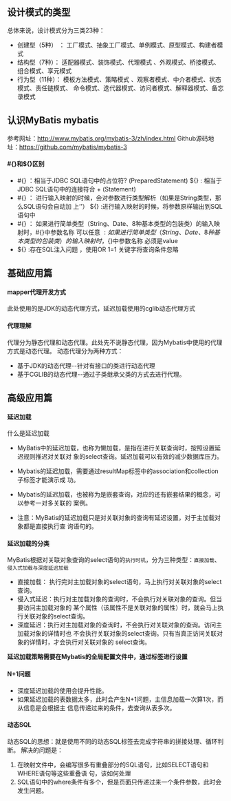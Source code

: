 ## 设计模式的类型 
总体来说，设计模式分为三类23种：
- 创建型（5种） ： 工厂模式、抽象工厂模式、单例模式、原型模式、构建者模式 
- 结构型（7种）： 适配器模式、装饰模式、代理模式 、外观模式、桥接模式、组合模式、享元模式 
- 行为型（11种）： 模板方法模式、策略模式 、观察者模式、中介者模式、状态模式、责任链模式、 命令模式、迭代器模式、访问者模式、解释器模式、备忘录模式

## 认识MyBatis mybatis

参考网址：http://www.mybatis.org/mybatis-3/zh/index.html 
Github源码地址：https://github.com/mybatis/mybatis-3

#### \#{}和${}区别

- \#{} ：相当于JDBC SQL语句中的占位符? (PreparedStatement) ${} : 相当于JDBC SQL语句中的连接符合 + (Statement)
- \#{} ： 进行输入映射的时候，会对参数进行类型解析（如果是String类型，那么SQL语句会自动加 上’’） ${} :进行输入映射的时候，将参数原样输出到SQL语句中
- \#{} ： 如果进行简单类型（String、Date、8种基本类型的包装类）的输入映射时，#{}中参数名称 可以任意 ${} : 如果进行简单类型（String、Date、8种基本类型的包装类）的输入映射时，${}中参数名称 必须是value
- ${} :存在SQL注入问题 ，使用OR 1=1 关键字将查询条件忽略

## 基础应用篇

#### mapper代理开发方式

此处使用的是JDK的动态代理方式，延迟加载使用的cglib动态代理方式

#### 代理理解 

代理分为静态代理和动态代理。此处先不说静态代理，因为Mybatis中使用的代理方式是动态代理。 
动态代理分为两种方式： 
- 基于JDK的动态代理--针对有接口的类进行动态代理 
- 基于CGLIB的动态代理--通过子类继承父类的方式去进行代理。

## 高级应用篇

#### 延迟加载 

什么是延迟加载 

- MyBatis中的延迟加载，也称为懒加载，是指在进行关联查询时，按照设置延迟规则推迟对关联对 象的select查询。延迟加载可以有效的减少数据库压力。 

- Mybatis的延迟加载，需要通过resultMap标签中的association和collection子标签才能演示成 功。 

- Mybatis的延迟加载，也被称为是嵌套查询，对应的还有嵌套结果的概念，可以参考一对多关联的 案例。 

- 注意：MyBatis的延迟加载只是对关联对象的查询有延迟设置，对于主加载对象都是直接执行查 询语句的。 

#### 延迟加载的分类 
MyBatis根据对关联对象查询的select语句的`执行时机`，分为三种类型：`直接加载`、`侵入式加载与深度延迟加载` 
- 直接加载： 执行完对主加载对象的select语句，马上执行对关联对象的select查询。 
- 侵入式延迟：执行对主加载对象的查询时，不会执行对关联对象的查询。但当要访问主加载对象的 某个属性（该属性不是关联对象的属性）时，就会马上执行关联对象的select查询。 
- 深度延迟：执行对主加载对象的查询时，不会执行对关联对象的查询。访问主加载对象的详情时也 不会执行关联对象的select查询。只有当真正访问关联对象的详情时，才会执行对关联对象的 select查询。

**延迟加载策略需要在Mybatis的全局配置文件中，通过标签进行设置**

#### N+1问题
- 深度延迟加载的使用会提升性能。
- 如果延迟加载的表数据太多，此时会产生N+1问题，主信息加载一次算1次，而从信息是会根据主
信息传递过来的条件，去查询从表多次。

#### 动态SQL
动态SQL的思想：就是使用不同的动态SQL标签去完成字符串的拼接处理、循环判断。
解决的问题是：
1.  在映射文件中，会编写很多有重叠部分的SQL语句，比如SELECT语句和WHERE语句等这些重叠语
句，该如何处理
2. SQL语句中的where条件有多个，但是页面只传递过来一个条件参数，此时会发生问题。
